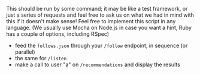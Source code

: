 This should be run by some command; it may be like a test framework, or just a series of requests and feel free to ask us on what we had in mind with this if it doesn't make sense! Feel free to implement this script in any language.
(We usually use Mocha on Node.js in case you want a hint, Ruby has a couple of options, including RSpec)

- feed the `follows.json` through your `/follow` endpoint, in sequence (or parallel)
- the same for `/listen`
- make a call to user "a" on `/recommendations` and display the results
